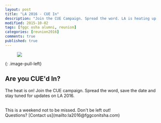 ```yaml
---
layout: post
title: "LA 2016 - CUE In"
description: "Join the CUE Campaign. Spread the word. LA is heating up!"
modified: 2015-10-02
tags: [fggc osha alumni, reunion]
categories: [reunion2016]
comments: true
published: true
---
```

<figure>
	<a href="{{ site.url }}/images/reunionposter-multifinal.jpg"><img src="{{ site.url }}/images/reunionposter-multifinal.jpg"></a>
</figure>
{: .image-pull-left}

## Are you CUE'd In?
The heat is on! Join the CUE campaign. Spread the word, save the date and stay tuned for updates on LA 2016. 

<br> 
This is a weekend not to be missed. Don't be left out!

<br>
Questions? [Contact us](mailto:la2016@fggconitsha.com)